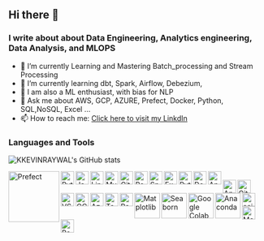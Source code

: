 ## Hi there 👋

      
### I write about about Data Engineering, Analytics engineering, Data Analysis, and MLOPS

- 🔭 I’m currently Learning and Mastering Batch_processing and Stream Processing 
- 🌱 I’m currently learning dbt, Spark, Airflow, Debezium,  
- 🌱 I am also a ML enthusiast, with bias for NLP
- 💬 Ask me about AWS, GCP, AZURE, Prefect, Docker, Python, SQL,NoSQL, Excel ...
- 📫 How to reach me: [Click here to visit my LinkdIn](linkedin.com/in/rono-kelvin-6aa007187)



### Languages and Tools
![KKEVINRAYWAL's GitHub stats](https://github-readme-stats.vercel.app/api/top-langs/?username=KKEVINRAYWAL&layout=compact)

<img align="left" alt="Prefect" width="100px" src="https://d33wubrfki0l68.cloudfront.net/dbca607e3f64720cb471fc40cdb54c68cea5c86d/3ad5f/assets/img/prefect-logo-gradient-white.c4c1e293.svg" />
<img align="left" alt="Python" width="26px" src="https://img.icons8.com/color/48/000000/python.png" />
<img align="left" alt="Java" width="26px" src="https://img.icons8.com/color/48/000000/java-coffee-cup-logo.png" />
<img align="left" alt="Linux" width="26px" src="https://img.icons8.com/color/48/000000/linux.png" />
<img align="left" alt="MySQL" width="26px" src="https://img.icons8.com/fluency/48/000000/mysql-logo.png" />
<img align="left" alt="GitHub" width="26px" src="https://github.githubassets.com/images/modules/logos_page/GitHub-Mark.png" />
<img align="left" alt="PostgreSQL" width="26px" src="https://www.postgresql.org/media/img/about/press/elephant.png" />
<img align="left" alt="Snowflake" width="26px" src="https://img.icons8.com/color/48/000000/snowflake.png" />
<img align="left" alt="Excel" width="26px" src="https://img.icons8.com/color/48/000000/microsoft-excel-2019--v1.png" />
<img align="left" alt="Python" width="26px" src="https://img.icons8.com/color/48/000000/python.png" />
<img align="left" alt="Docker" width="26px" src="https://img.icons8.com/color/48/000000/docker.png" />
<img align="left" alt="Apache Airflow" width="26px" src="https://cwiki.apache.org/confluence/download/attachments/145723561/airflow_transparent.png?version=1&modificationDate=1591901817000&api=v2" />

 <br />

<img align="left" alt="Apache Spark" width="26px" src="https://spark.apache.org/images/spark-logo-trademark.png" />
<img align="left" alt="Git" width="26px" src="https://img.icons8.com/color/48/000000/git.png" />
<img align="left" alt="VS Code" width="26px" src="https://img.icons8.com/color/48/000000/visual-studio-code-2019.png" />
<img align="left" alt="GCP" width="26px" src="https://img.icons8.com/color/48/000000/google-cloud-platform.png" />
<img align="left" alt="Azure" width="26px" src="https://img.icons8.com/color/48/000000/azure-1.png" />
<img align="left" alt="TensorFlow" width="26px" src="https://upload.wikimedia.org/wikipedia/commons/2/2d/Tensorflow_logo.svg" />
<img align="left" alt="Pandas" width="26px" src="https://pandas.pydata.org/static/img/pandas_mark.svg" />
<img align="left" alt="Matplotlib" width="50px" src="https://matplotlib.org/_static/logo2_compressed.svg" />
<img align="left" alt="Seaborn" width="50px" src="https://seaborn.pydata.org/_static/logo-wide-lightbg.svg" />
<img align="left" alt="Google Colab" width="50px" src="https://colab.research.google.com/img/colab_favicon_256px.png" />
<img align="left" alt="Anaconda" width="50px" src="https://upload.wikimedia.org/wikipedia/en/c/cd/Anaconda_Logo.png" />
<img align="left" alt="scikit-learn" width="26px" src="https://scikit-learn.org/stable/_static/scikit-learn-logo-small.png"/>
<img align="left" alt="MongoDB" width="26px" src="https://www.mongodb.com/assets/images/global/favicon.ico" />
 <img align="left" alt="Power BI" width="26px" src="https://upload.wikimedia.org/wikipedia/commons/c/c9/Power_bi_logo_black.svg" />
 
 <br />
 
 
 
 
 
 
 
 
 
 
 
 





